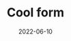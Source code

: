 ---
title: "Cool form"
collection: misc
permalink: /misc/syllepsis
excerpt: A fun formalisation
date: 2022-06-10
venue: 'Proceedings of CSL 2022'
paperurl: 'http://aljungstrom.github.io/files/zcohomology.pdf'
citation:
---